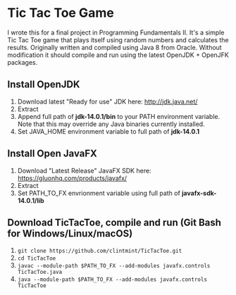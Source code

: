 # Tic Tac Toe Game

I wrote this for a final project in Programming Fundamentals II. It's a simple Tic Tac Toe game that plays itself using random numbers and calculates the results. Originally written and compiled using Java 8 from Oracle. Without modification it should compile and run using the latest OpenJDK + OpenJFK packages.

## Install OpenJDK

1. Download latest "Ready for use" JDK here: http://jdk.java.net/
2. Extract
3. Append full path of **jdk-14.0.1/bin** to your PATH environment variable. Note that this may override any Java binaries currently installed.
4. Set JAVA\_HOME environment variable to full path of **jdk-14.0.1**

## Install Open JavaFX

1. Download "Latest Release" JavaFX SDK here: https://gluonhq.com/products/javafx/
2. Extract
3. Set PATH\_TO\_FX envrionment variable using full path of **javafx-sdk-14.0.1/lib**

## Download TicTacToe, compile and run (Git Bash for Windows/Linux/macOS)

1. `git clone https://github.com/clintmint/TicTacToe.git`
2. `cd TicTacToe`
3. `javac --module-path $PATH_TO_FX --add-modules javafx.controls TicTacToe.java`
4. `java --module-path $PATH_TO_FX --add-modules javafx.controls TicTacToe`

